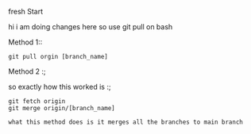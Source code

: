 fresh Start

hi i am doing changes here so use git pull on bash

Method 1::

    git pull orgin [branch_name]


Method 2 :; 

so exactly how this worked is :;
    
    git fetch origin
    git merge origin/[branch_name]

    what this method does is it merges all the branches to main branch
    
